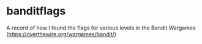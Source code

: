 # banditflags
A record of how I found the flags for various levels in the Bandit Wargames (https://overthewire.org/wargames/bandit/)

